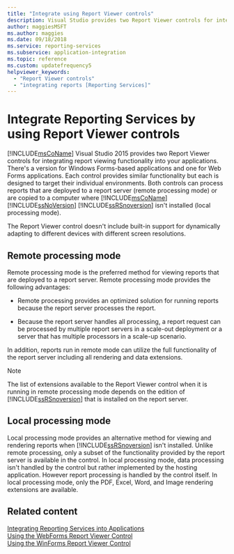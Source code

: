 ```yaml
---
title: "Integrate using Report Viewer controls"
description: Visual Studio provides two Report Viewer controls for integrating report viewing functionality into your applications.
author: maggiesMSFT
ms.author: maggies
ms.date: 09/18/2018
ms.service: reporting-services
ms.subservice: application-integration
ms.topic: reference
ms.custom: updatefrequency5
helpviewer_keywords:
  - "Report Viewer controls"
  - "integrating reports [Reporting Services]"
---
```

# Integrate Reporting Services by using Report Viewer controls
  [!INCLUDE[msCoName](../../includes/msconame-md.md)] Visual Studio 2015 provides two Report Viewer controls for integrating report viewing functionality into your applications. There's a version for Windows Forms-based applications and one for Web Forms applications. Each control provides similar functionality but each is designed to target their individual environments. Both controls can process reports that are deployed to a report server (remote processing mode) or are copied to a computer where [!INCLUDE[msCoName](../../includes/msconame-md.md)] [!INCLUDE[ssNoVersion](../../includes/ssnoversion-md.md)] [!INCLUDE[ssRSnoversion](../../includes/ssrsnoversion-md.md)] isn't installed (local processing mode).  
  
 The Report Viewer control doesn't include built-in support for dynamically adapting to different devices with different screen resolutions.  
  
## Remote processing mode  
 Remote processing mode is the preferred method for viewing reports that are deployed to a report server. Remote processing mode provides the following advantages:  
  
-   Remote processing provides an optimized solution for running reports because the report server processes the report.  
  
-   Because the report server handles all processing, a report request can be processed by multiple report servers in a scale-out deployment or a server that has multiple processors in a scale-up scenario.  
  
 In addition, reports run in remote mode can utilize the full functionality of the report server including all rendering and data extensions.  
  
> [!NOTE]  
>  The list of extensions available to the Report Viewer control when it is running in remote processing mode depends on the edition of [!INCLUDE[ssRSnoversion](../../includes/ssrsnoversion-md.md)] that is installed on the report server.  
  
## Local processing mode  
 Local processing mode provides an alternative method for viewing and rendering reports when [!INCLUDE[ssRSnoversion](../../includes/ssrsnoversion-md.md)] isn't installed. Unlike remote processing, only a subset of the functionality provided by the report server is available in the control. In local processing mode, data processing isn't handled by the control but rather implemented by the hosting application. However report processing is handled by the control itself. In local processing mode, only the PDF, Excel, Word, and Image rendering extensions are available.  
  
## Related content  
 [Integrating Reporting Services into Applications](../../reporting-services/application-integration/integrating-reporting-services-into-applications.md)   
 [Using the WebForms Report Viewer Control](../../reporting-services/application-integration/using-the-webforms-reportviewer-control.md)   
 [Using the WinForms Report Viewer Control](../../reporting-services/application-integration/using-the-winforms-reportviewer-control.md)  

  
  
